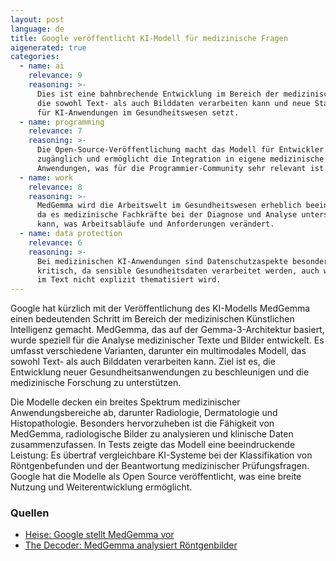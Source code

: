 ```yaml
---
layout: post
language: de
title: Google veröffentlicht KI-Modell für medizinische Fragen
aigenerated: true
categories:
  - name: ai
    relevance: 9
    reasoning: >-
      Dies ist eine bahnbrechende Entwicklung im Bereich der medizinischen KI,
      die sowohl Text- als auch Bilddaten verarbeiten kann und neue Standards
      für KI-Anwendungen im Gesundheitswesen setzt.
  - name: programming
    relevance: 7
    reasoning: >-
      Die Open-Source-Veröffentlichung macht das Modell für Entwickler
      zugänglich und ermöglicht die Integration in eigene medizinische
      Anwendungen, was für die Programmier-Community sehr relevant ist.
  - name: work
    relevance: 8
    reasoning: >-
      MedGemma wird die Arbeitswelt im Gesundheitswesen erheblich beeinflussen,
      da es medizinische Fachkräfte bei der Diagnose und Analyse unterstützen
      kann, was Arbeitsabläufe und Anforderungen verändert.
  - name: data protection
    relevance: 6
    reasoning: >-
      Bei medizinischen KI-Anwendungen sind Datenschutzaspekte besonders
      kritisch, da sensible Gesundheitsdaten verarbeitet werden, auch wenn dies
      im Text nicht explizit thematisiert wird.
---
```


Google hat kürzlich mit der Veröffentlichung des KI-Modells MedGemma einen bedeutenden Schritt im Bereich der medizinischen Künstlichen Intelligenz gemacht. MedGemma, das auf der Gemma-3-Architektur basiert, wurde speziell für die Analyse medizinischer Texte und Bilder entwickelt. Es umfasst verschiedene Varianten, darunter ein multimodales Modell, das sowohl Text- als auch Bilddaten verarbeiten kann. Ziel ist es, die Entwicklung neuer Gesundheitsanwendungen zu beschleunigen und die medizinische Forschung zu unterstützen.

<!--more-->

Die Modelle decken ein breites Spektrum medizinischer Anwendungsbereiche ab, darunter Radiologie, Dermatologie und Histopathologie. Besonders hervorzuheben ist die Fähigkeit von MedGemma, radiologische Bilder zu analysieren und klinische Daten zusammenzufassen. In Tests zeigte das Modell eine beeindruckende Leistung: Es übertraf vergleichbare KI-Systeme bei der Klassifikation von Röntgenbefunden und der Beantwortung medizinischer Prüfungsfragen. Google hat die Modelle als Open Source veröffentlicht, was eine breite Nutzung und Weiterentwicklung ermöglicht.

### Quellen
- [Heise: Google stellt MedGemma vor](https://www.heise.de/news/Medizinwesen-Google-stellt-KI-Modelle-MedGemma-und-Neuerungen-bei-AMIE-vor-10393940.html)
- [The Decoder: MedGemma analysiert Röntgenbilder](https://the-decoder.de/googles-open-source-modell-medgemma-analysiert-roentgenbilder-und-hautfotos/)
